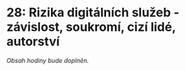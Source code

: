 # 28: Rizika digitálních služeb - závislost, soukromí, cizí lidé, autorství

*Obsah hodiny bude doplněn.*
